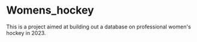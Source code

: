 # Womens_hockey
This is a project aimed at building out a database on professional women's hockey in 2023. 
